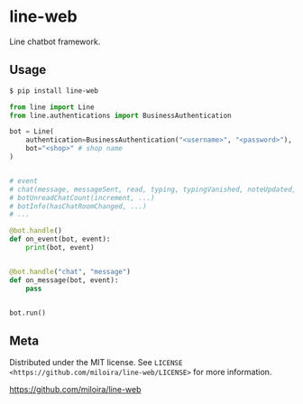 line-web
===============================================
Line chatbot framework.

Usage
-----

```bash
$ pip install line-web
```


```python
from line import Line
from line.authentications import BusinessAuthentication

bot = Line(
    authentication=BusinessAuthentication("<username>", "<password>"), # Business Account
    bot="<shop>" # shop name
)


# event
# chat(message, messageSent, read, typing, typingVanished, noteUpdated, markedAsManualChat, unmarkedAsManualChat, chatRead, assigneeUpdated, tagged, ...)
# botUnreadChatCount(increment, ...)
# botInfo(hasChatRoomChanged, ...)
# ...

@bot.handle()
def on_event(bot, event):
    print(bot, event)


@bot.handle("chat", "message")
def on_message(bot, event):
    pass


bot.run()
```


Meta
----


Distributed under the MIT license. See `LICENSE <https://github.com/miloira/line-web/LICENSE>` for more information.

https://github.com/miloira/line-web